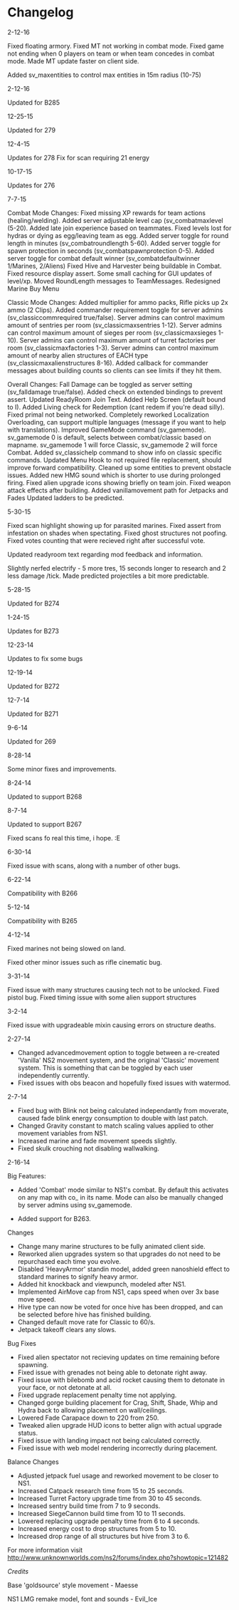 # Changelog

2-12-16

Fixed floating armory.
Fixed MT not working in combat mode.
Fixed game not ending when 0 players on team or when team concedes in combat mode.
Made MT update faster on client side.

Added sv_maxentities to control max entities in 15m radius (10-75)

2-12-16

Updated for B285

12-25-15

Updated for 279

12-4-15

Updates for 278
Fix for scan requiring 21 energy

10-17-15

Updates for 276

7-7-15

Combat Mode Changes:
Fixed missing XP rewards for team actions (healing/welding).
Added server adjustable level cap (sv_combatmaxlevel (5-20).
Added late join experience based on teammates.
Fixed levels lost for hydras or dying as egg/leaving team as egg.
Added server toggle for round length in minutes (sv_combatroundlength 5-60).
Added server toggle for spawn protection in seconds (sv_combatspawnprotection 0-5).
Added server toggle for combat default winner (sv_combatdefaultwinner 1/Marines, 2/Aliens)
Fixed Hive and Harvester being buildable in Combat.
Fixed resource display assert.
Some small caching for GUI updates of level/xp.
Moved RoundLength messages to TeamMessages.
Redesigned Marine Buy Menu

Classic Mode Changes:
Added multiplier for ammo packs, Rifle picks up 2x ammo (2 Clips).
Added commander requirement toggle for server admins (sv_classiccommrequired true/false).
Server admins can control maximum amount of sentries per room (sv_classicmaxsentries 1-12).
Server admins can control maximum amount of sieges per room (sv_classicmaxsieges 1-10).
Server admins can control maximum amount of turret factories per room (sv_classicmaxfactories 1-3).
Server admins can control maximum amount of nearby alien structures of EACH type (sv_classicmaxalienstructures 8-16).
Added callback for commander messages about building counts so clients can see limits if they hit them.

Overall Changes:
Fall Damage can be toggled as server setting (sv_falldamage true/false).
Added check on extended bindings to prevent assert.
Updated ReadyRoom Join Text.
Added Help Screen (default bound to I).
Added Living check for Redemption (cant redem if you're dead silly).
Fixed primal not being networked.
Completely reworked Localization Overloading, can support multiple languages (message if you want to help with translations).
Improved GameMode command (sv_gamemode).  sv_gamemode 0 is default, selects between combat/classic based on mapname.  sv_gamemode 1 will force Classic, sv_gamemode 2 will force Combat.
Added sv_classichelp command to show info on classic specific commands.
Updated Menu Hook to not required file replacement, should improve forward compatibility.
Cleaned up some entities to prevent obstacle issues.
Added new HMG sound which is shorter to use during prolonged firing.
Fixed alien upgrade icons showing briefly on team join.
Fixed weapon attack effects after building.
Added vanillamovement path for Jetpacks and Fades
Updated ladders to be predicted.

5-30-15

Fixed scan highlight showing up for parasited marines.
Fixed assert from infestation on shades when spectating.
Fixed ghost structures not poofing.
Fixed votes counting that were recieved right after successful vote.


Updated readyroom text regarding mod feedback and information.

Slightly nerfed electrify - 5 more tres, 15 seconds longer to research and 2 less damage /tick.
Made predicted projectiles a bit more predictable.

5-28-15

Updated for B274

1-24-15

Updates for B273

12-23-14

Updates to fix some bugs

12-19-14

Updated for B272

12-7-14

Updated for B271

9-6-14

Updated for 269

8-28-14

Some minor fixes and improvements.

8-24-14

Updated to support B268

8-7-14

Updated to support B267

Fixed scans fo real this time, i hope. :E

6-30-14

Fixed issue with scans, along with a number of other bugs.

6-22-14

Compatibility with B266

5-12-14

Compatibility with B265

4-12-14

Fixed marines not being slowed on land.

Fixed other minor issues such as rifle cinematic bug.

3-31-14

Fixed issue with many structures causing tech not to be unlocked.
Fixed pistol bug.
Fixed timing issue with some alien support structures

3-2-14

Fixed issue with upgradeable mixin causing errors on structure deaths.

2-27-14

- Changed advancedmovement option to toggle between a re-created 'Vanilla' NS2 movement system, and the original 'Classic' movement system.  This is something that can be toggled by each user independently currently.
- Fixed issues with obs beacon and hopefully fixed issues with watermod.

2-7-14

- Fixed bug with Blink not being calculated independantly from moverate, caused fade blink energy consumption to double with last patch.
- Changed Gravity constant to match scaling values applied to other movement variables from NS1.
- Increased marine and fade movement speeds slightly.
- Fixed skulk crouching not disabling wallwalking.

2-16-14

Big Features:

- Added 'Combat' mode similar to NS1's combat. By default this activates on any map with co_ in its name.  Mode can also be manually changed by server admins using sv_gamemode.

- Added support for B263.

Changes

- Change many marine structures to be fully animated client side.
- Reworked alien upgrades system so that upgrades do not need to be repurchased each time you evolve.
- Disabled 'HeavyArmor'  standin model, added green nanoshield effect to standard marines to signify heavy armor.
- Added hit knockback and viewpunch, modeled after NS1.
- Implemented AirMove cap from NS1, caps speed when over 3x base move speed.
- Hive type can now be voted for once hive has been dropped, and can be selected before hive has finished building.
- Changed default move rate for Classic to 60/s.
- Jetpack takeoff clears any slows.

Bug Fixes

- Fixed alien spectator not recieving updates on time remaining before spawning.
- Fixed issue with grenades not being able to detonate right away.
- Fixed issue with bilebomb and acid rocket causing them to detonate in your face, or not detonate at all.
- Fixed upgrade replacement penalty time not applying.
- Changed gorge building placement for Crag, Shift, Shade, Whip and Hydra back to allowing placement on wall/ceilings.
- Lowered Fade Carapace down to 220 from 250.
- Tweaked alien upgrade HUD icons to better align with actual upgrade status.
- Fixed issue with landing impact not being calculated correctly.
- Fixed issue with web model rendering incorrectly during placement.

Balance Changes

- Adjusted jetpack fuel usage and reworked movement to be closer to NS1.
- Increased Catpack research time from 15 to 25 seconds.
- Increased Turret Factory upgrade time from 30 to 45 seconds.
- Increased sentry build time from 7 to 9 seconds.
- Increased SiegeCannon build time from 10 to 11 seconds.
- Lowered replacing upgrade penalty time from 6 to 4 seconds.
- Increased energy cost to drop structures from 5 to 10.
- Increased drop range of all structures but hive from 3 to 6.

For more information visit http://www.unknownworlds.com/ns2/forums/index.php?showtopic=121482

*Credits*

Base 'goldsource' style movement - Maesse

NS1 LMG remake model, font and sounds - Evil_Ice